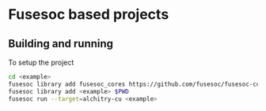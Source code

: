 # Fusesoc based projects

## Building and running

To setup the project

```sh
cd <example>
fusesoc library add fusesoc_cores https://github.com/fusesoc/fusesoc-cores
fusesoc library add <example> $PWD
fusesoc run --target=alchitry-cu <example>
```

